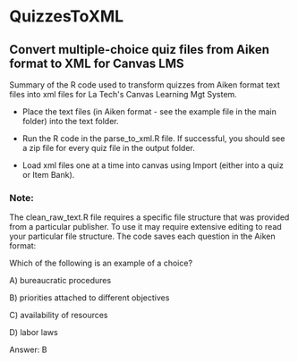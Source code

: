 # QuizzesToXML

## Convert multiple-choice quiz files from Aiken format to XML for Canvas LMS

Summary of the R code used to transform quizzes from Aiken format text
files into xml files for La Tech's Canvas Learning Mgt System.

-   Place the text files (in Aiken format - see the example file in the
    main folder) into the text folder.

-   Run the R code in the parse_to_xml.R file. If successful, you should
    see a zip file for every quiz file in the output folder.

-   Load xml files one at a time into canvas using Import (either into a
    quiz or Item Bank).

### Note:

The clean_raw_text.R file requires a specific file structure that was
provided from a particular publisher. To use it may require extensive
editing to read your particular file structure. The code saves each
question in the Aiken format:

Which of the following is an example of a choice?

A)  bureaucratic procedures

B)  priorities attached to different objectives

C)  availability of resources

D)  labor laws

Answer: B
